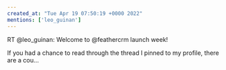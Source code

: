```yaml
---
created_at: "Tue Apr 19 07:50:19 +0000 2022"
mentions: ['leo_guinan']
---
```


RT @leo_guinan: Welcome to @feathercrm launch week!

If you had a chance to read through the thread I pinned to my profile, there are a cou…